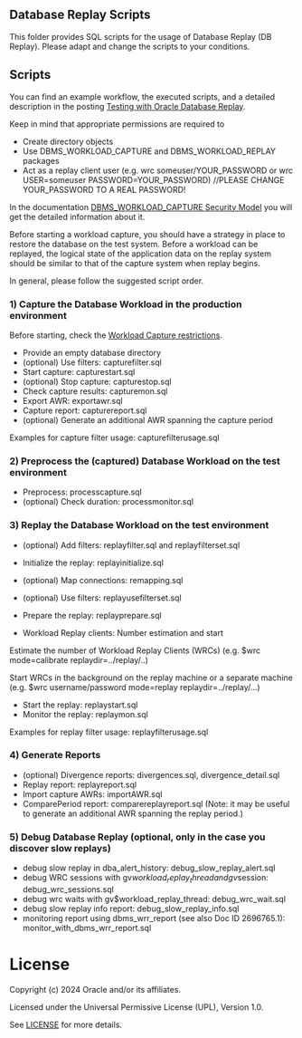 ## Database Replay Scripts

This folder provides SQL scripts for the usage of Database Replay (DB Replay). Please adapt and change the scripts to your conditions. 

## Scripts

You can find an example workflow, the executed scripts, and a detailed description in the posting [Testing with Oracle Database Replay](https://blogs.oracle.com/coretec/post/testing-with-oracle-database-replay).

Keep in mind that appropriate permissions are required to
- Create directory objects
- Use DBMS_WORKLOAD_CAPTURE and DBMS_WORKLOAD_REPLAY packages
- Act as a replay client user (e.g. wrc someuser/YOUR_PASSWORD or wrc USER=someuser PASSWORD=YOUR_PASSWORD) //PLEASE CHANGE YOUR_PASSWORD  TO A REAL PASSWORD!
 
In the documentation [DBMS_WORKLOAD_CAPTURE Security Model]( https://docs.oracle.com/en/database/oracle/oracle-database/19/arpls/DBMS_WORKLOAD_CAPTURE.html#GUID-77C6507C-3DE6-4FB4-B180-530BEB840BE8) you will get the detailed information about it.

Before starting a workload capture, you should have a strategy in place to restore the database on the test system. Before a workload can be replayed, the logical state of the application data on the replay system should be similar to that of the capture system when replay begins.

In general, please follow the suggested script order.

### 1) Capture the Database Workload in the production environment 

Before starting, check the [Workload Capture restrictions](https://docs.oracle.com/en/database/oracle/oracle-database/19/ratug/capturing-a-database-workload.html#GUID-4A1995F1-78F9-4080-8DFC-1E3EBCB3F4B8).

- Provide an empty database directory 
- (optional) Use filters: capturefilter.sql 
- Start capture: capturestart.sql
- (optional) Stop capture: capturestop.sql
- Check capture results: capturemon.sql
- Export AWR: exportawr.sql
- Capture report: capturereport.sql
- (optional) Generate an additional AWR spanning the capture period

Examples for capture filter usage: capturefilterusage.sql

### 2) Preprocess the (captured) Database Workload on the test environment  

- Preprocess: processcapture.sql
- (optional) Check duration: processmonitor.sql

### 3) Replay the Database Workload on the test environment

- (optional) Add filters: replayfilter.sql and replayfilterset.sql 
- Initialize the replay: replayinitialize.sql
- (optional) Map connections: remapping.sql
- (optional) Use filters: replayusefilterset.sql 
- Prepare the replay: replayprepare.sql

- Workload Replay clients: Number estimation and start

Estimate the number of Workload Replay Clients (WRCs) (e.g. $wrc mode=calibrate replaydir=../replay/..) 

Start WRCs in the background on the replay machine or a separate machine (e.g. $wrc username/password mode=replay replaydir=../replay/...)

- Start the replay: replaystart.sql
- Monitor the replay: replaymon.sql

Examples for replay filter usage: replayfilterusage.sql
### 4) Generate Reports
 
- (optional) Divergence reports: divergences.sql, divergence_detail.sql
- Replay report: replayreport.sql
- Import capture AWRs: importAWR.sql
- ComparePeriod report: comparereplayreport.sql 
(Note: it may be useful to generate an additional AWR spanning the replay period.) 

### 5) Debug Database Replay (optional, only in the case you discover slow replays)
- debug slow replay in dba_alert_history: debug_slow_replay_alert.sql
- debug WRC sessions with gv$workload_replay_thread and gv$session: debug_wrc_sessions.sql
- debug wrc waits with gv$workload_replay_thread: debug_wrc_wait.sql
- debug slow replay info report: debug_slow_replay_info.sql
- monitoring report using dbms_wrr_report (see also Doc ID 2696765.1): monitor_with_dbms_wrr_report.sql

# License

Copyright (c) 2024 Oracle and/or its affiliates.

Licensed under the Universal Permissive License (UPL), Version 1.0.

See [LICENSE](https://github.com/oracle-devrel/technology-engineering/blob/main/LICENSE) for more details.
